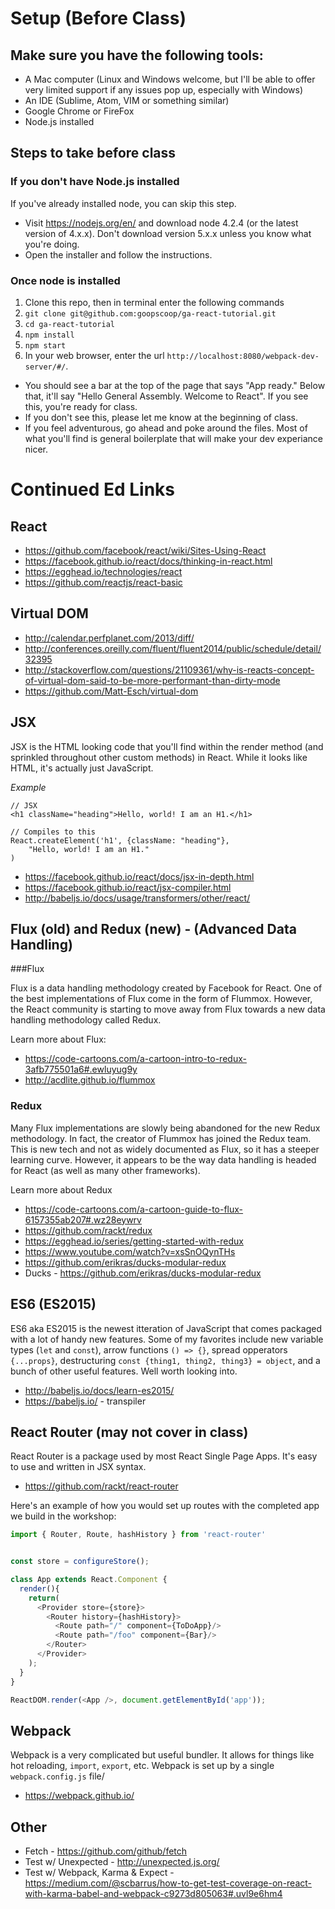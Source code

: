 # Setup (Before Class)

## Make sure you have the following tools:
- A Mac computer (Linux and Windows welcome, but I'll be able to offer very limited support if any issues pop up, especially with Windows)
- An IDE (Sublime, Atom, VIM or something similar)
- Google Chrome or FireFox
- Node.js installed

## Steps to take before class

### If you don't have Node.js installed
If you've already installed node, you can skip this step.

- Visit https://nodejs.org/en/ and download node 4.2.4 (or the latest version of 4.x.x). Don't download version 5.x.x unless you know what you're doing.
- Open the installer and follow the instructions.

### Once node is installed

1. Clone this repo, then in terminal enter the following commands
2.  `git clone git@github.com:goopscoop/ga-react-tutorial.git`
3. `cd ga-react-tutorial`
4.  `npm install`
5.  `npm start`
6. In your web browser, enter the url `http://localhost:8080/webpack-dev-server/#/`. 
- You should see a bar at the top of the page that says "App ready." Below that, it'll say "Hello General Assembly. Welcome to React". If you see this, you're ready for class.
- If you don't see this, please let me know at the beginning of class.
- If you feel adventurous, go ahead and poke around the files. Most of what you'll find is general boilerplate that will make your dev experiance nicer.

# Continued Ed Links

## React
- https://github.com/facebook/react/wiki/Sites-Using-React
- https://facebook.github.io/react/docs/thinking-in-react.html
- https://egghead.io/technologies/react
- https://github.com/reactjs/react-basic

## Virtual DOM
- http://calendar.perfplanet.com/2013/diff/
- http://conferences.oreilly.com/fluent/fluent2014/public/schedule/detail/32395
- http://stackoverflow.com/questions/21109361/why-is-reacts-concept-of-virtual-dom-said-to-be-more-performant-than-dirty-mode
- https://github.com/Matt-Esch/virtual-dom

## JSX

JSX is the HTML looking code that you'll find within the render method (and sprinkled throughout other custom methods) in React. While it looks like HTML, it's actually just JavaScript.

*Example*

```
// JSX
<h1 className="heading">Hello, world! I am an H1.</h1>

// Compiles to this
React.createElement('h1', {className: "heading"},
    "Hello, world! I am an H1."
)
```

- https://facebook.github.io/react/docs/jsx-in-depth.html
- https://facebook.github.io/react/jsx-compiler.html
- http://babeljs.io/docs/usage/transformers/other/react/

## Flux (old) and Redux (new) - (Advanced Data Handling)

###Flux

Flux is a data handling methodology created by Facebook for React. One of the best implementations of Flux come in the form of Flummox. However, the React community is starting to move away from Flux towards a new data handling methodology called Redux.

Learn more about Flux:
- https://code-cartoons.com/a-cartoon-intro-to-redux-3afb775501a6#.ewluyug9y
- http://acdlite.github.io/flummox

### Redux

Many Flux implementations are slowly being abandoned for the new Redux methodology. In fact, the creator of Flummox has joined the Redux team. This is new tech and not as widely documented as Flux, so it has a steeper learning curve. However, it appears to be the way data handling is headed for React (as well as many other frameworks).

Learn more about Redux
- https://code-cartoons.com/a-cartoon-guide-to-flux-6157355ab207#.wz28eywrv
- https://github.com/rackt/redux
- https://egghead.io/series/getting-started-with-redux
- https://www.youtube.com/watch?v=xsSnOQynTHs
- https://github.com/erikras/ducks-modular-redux
- Ducks - https://github.com/erikras/ducks-modular-redux

## ES6 (ES2015)

ES6 aka ES2015 is the newest itteration of JavaScript that comes packaged with a lot of handy new features. Some of my favorites include new variable types (`let` and `const`), arrow functions `() => {}`, spread opperators `{...props}`, destructuring `const {thing1, thing2, thing3} = object`, and a bunch of other useful features. Well worth looking into.

- http://babeljs.io/docs/learn-es2015/
- https://babeljs.io/ - transpiler

## React Router (may not cover in class)

React Router is a package used by most React Single Page Apps. It's easy to use and written in JSX syntax.

- https://github.com/rackt/react-router

Here's an example of how you would set up routes with the completed app we build in the workshop:

```javascript
import { Router, Route, hashHistory } from 'react-router'


const store = configureStore();

class App extends React.Component {
  render(){
    return(
      <Provider store={store}>
        <Router history={hashHistory}>
          <Route path="/" component={ToDoApp}/>
          <Route path="/foo" component={Bar}/>
        </Router>
      </Provider>
    );
  }
}

ReactDOM.render(<App />, document.getElementById('app'));
```

## Webpack

Webpack is a very complicated but useful bundler. It allows for things like hot reloading, `import`, `export`, etc. Webpack is set up by a single `webpack.config.js` file/

- https://webpack.github.io/

## Other

- Fetch - https://github.com/github/fetch
- Test w/ Unexpected - http://unexpected.js.org/
- Test w/ Webpack, Karma & Expect - https://medium.com/@scbarrus/how-to-get-test-coverage-on-react-with-karma-babel-and-webpack-c9273d805063#.uvl9e6hm4
